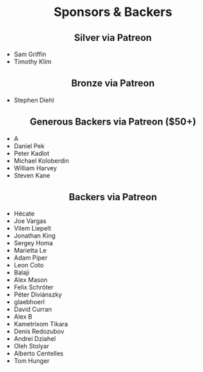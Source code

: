 <h1 align="center">Sponsors &amp; Backers</h1>

<h2 align="center">Silver via Patreon</h2>

- Sam Griffin
- Timothy Klim

<h2 align="center">Bronze via Patreon</h2>

- Stephen Diehl

<h2 align="center">Generous Backers via Patreon ($50+)</h2>

<!--50 start-->
- A
- Daniel Pek
- Peter Kadlot
- Michael Koloberdin
- William Harvey
- Steven Kane
<!--50 end-->

<h2 align="center">Backers via Patreon</h2>

<!--10 start-->
- Hécate
- Joe Vargas
- Vilem Liepelt
- Jonathan King
- Sergey Homa
- Marietta Le
- Adam Piper
- Leon Coto
- Balaji
- Alex Mason
- Felix Schröter
- Péter Diviánszky
- glaebhoerl
- David Curran
- Alex B
- Kametrixom Tikara
- Denis Redozubov
- Andrei Dziahel
- Oleh Stolyar
- Alberto Centelles
- Tom Hunger
<!--10 end-->
